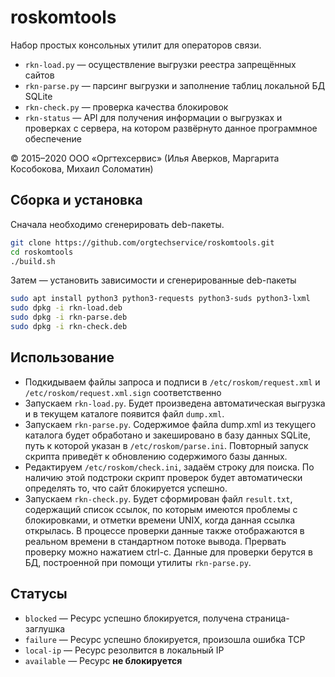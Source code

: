 # roskomtools
Набор простых консольных утилит для операторов связи.

* ``rkn-load.py`` — осуществление выгрузки реестра запрещённых сайтов
* ``rkn-parse.py`` — парсинг выгрузки и заполнение таблиц локальной БД SQLite
* ``rkn-check.py`` — проверка качества блокировок
* ``rkn-status`` — API для получения информации о выгрузках и проверках с сервера, на котором развёрнуто данное программное обеспечение

© 2015–2020 ООО «Оргтехсервис» (Илья Аверков, Маргарита Кособокова, Михаил Соломатин)

## Сборка и установка

Сначала необходимо сгенерировать deb-пакеты.

```bash
git clone https://github.com/orgtechservice/roskomtools.git
cd roskomtools
./build.sh
```

Затем — установить зависимости и сгенерированные deb-пакеты

```bash
sudo apt install python3 python3-requests python3-suds python3-lxml
sudo dpkg -i rkn-load.deb
sudo dpkg -i rkn-parse.deb
sudo dpkg -i rkn-check.deb
```

## Использование

* Подкидываем файлы запроса и подписи в ``/etc/roskom/request.xml`` и ``/etc/roskom/request.xml.sign`` соответственно
* Запускаем ``rkn-load.py``. Будет произведена автоматическая выгрузка и в текущем каталоге появится файл ``dump.xml``.
* Запускаем ``rkn-parse.py``. Содержимое файла dump.xml из текущего каталога будет обработано и закешировано в базу данных SQLite, путь к которой указан в ``/etc/roskom/parse.ini``. Повторный запуск скрипта приведёт к обновлению содержимого базы данных.
* Редактируем ``/etc/roskom/check.ini``, задаём строку для поиска. По наличию этой подстроки скрипт проверок будет автоматически определять то, что сайт блокируется успешно.
* Запускаем ``rkn-check.py``. Будет сформирован файл ``result.txt``, содержащий список ссылок, по которым имеются проблемы с блокировками, и отметки времени UNIX, когда данная ссылка открылась. В процессе проверки данные также отображаются в реальном времени в стандартном потоке вывода. Прервать проверку можно нажатием ctrl-c. Данные для проверки берутся в БД, построенной при помощи утилиты ``rkn-parse.py``.

## Статусы

* ``blocked`` — Ресурс успешно блокируется, получена страница-заглушка
* ``failure`` — Ресурс успешно блокируется, произошла ошибка TCP
* ``local-ip`` — Ресурс резолвится в локальный IP
* ``available`` — Ресурс **не блокируется**
